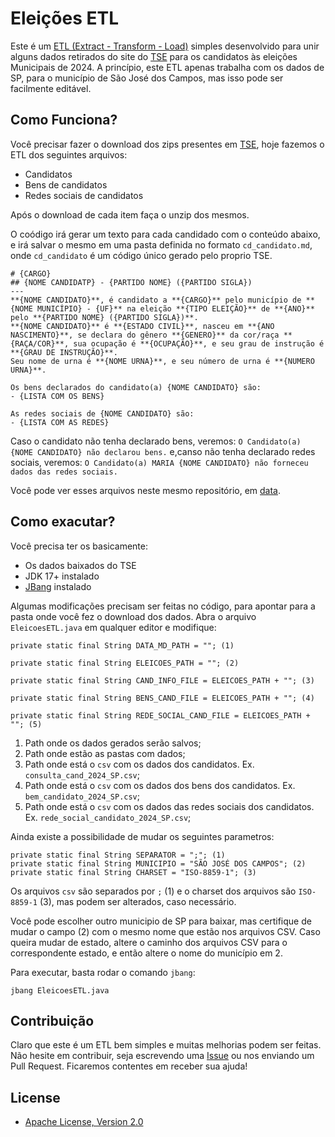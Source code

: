 # Eleições ETL

Este é um [ETL (Extract - Transform - Load)](https://www.ibm.com/br-pt/topics/etl) simples desenvolvido para unir alguns dados retirados do site do [TSE](https://dadosabertos.tse.jus.br/dataset/candidatos-2024) para os candidatos às eleições Municipais de 2024. A princípio, este ETL apenas trabalha com os dados de SP, para o município de São José dos Campos, mas isso pode ser facilmente editável.

## Como Funciona?

Você precisar fazer o download dos zips presentes em [TSE](https://dadosabertos.tse.jus.br/dataset/candidatos-2024), hoje fazemos o ETL dos seguintes arquivos:

* Candidatos
* Bens de candidatos
* Redes sociais de candidatos

Após o download de cada item faça o unzip dos mesmos. 

O coódigo irá gerar um texto para cada candidado com o conteúdo abaixo, e irá salvar o mesmo em uma pasta definida no formato `cd_candidato.md`, onde `cd_candidato` é um código único gerado pelo proprio TSE.

```{md}
# {CARGO}
## {NOME CANDIDATP} - {PARTIDO NOME} ({PARTIDO SIGLA})
---
**{NOME CANDIDATO}**, é candidato a **{CARGO}** pelo município de **{NOME MUNICÍPIO} - {UF}** na eleição **{TIPO ELEIÇÃO}** de **{ANO}** pelo **{PARTIDO NOME} ({PARTIDO SIGLA})**.
**{NOME CANDIDATO}** é **{ESTADO CIVIL}**, nasceu em **{ANO NASCIMENTO}**, se declara do gênero **{GENERO}** da cor/raça **{RAÇA/COR}**, sua ocupação é **{OCUPAÇÃO}**, e seu grau de instrução é **{GRAU DE INSTRUÇÃO}**.
Seu nome de urna é **{NOME URNA}**, e seu número de urna é **{NUMERO URNA}**.

Os bens declarados do candidato(a) {NOME CANDIDATO} são:
- {LISTA COM OS BENS}

As redes sociais de {NOME CANDIDATO} são:
- {LISTA COM AS REDES}
```

Caso o candidato não tenha declarado bens, veremos: `O Candidato(a) {NOME CANDIDATO} não declarou bens.` e,canso não tenha declarado redes sociais, veremos: `O Candidato(a) MARIA {NOME CANDIDATO} não forneceu dados das redes sociais.`

Você pode ver esses arquivos neste mesmo repositório, em [data](https://github.com/TapiocaAberta/eleicoes-chatbot/tree/main/data).
## Como exacutar?

Você precisa ter os basicamente:

- Os dados baixados do TSE
- JDK 17+ instalado
- [JBang](https://www.jbang.dev/) instalado

Algumas modificações precisam ser feitas no código, para apontar para a pasta onde você fez o download dos dados. Abra o arquivo `EleicoesETL.java` em qualquer editor e modifique:

```{java}
private static final String DATA_MD_PATH = ""; (1)

private static final String ELEICOES_PATH = ""; (2)

private static final String CAND_INFO_FILE = ELEICOES_PATH + ""; (3)

private static final String BENS_CAND_FILE = ELEICOES_PATH + ""; (4)

private static final String REDE_SOCIAL_CAND_FILE = ELEICOES_PATH + ""; (5)
```

1. Path onde os dados gerados serão salvos;
2. Path onde estão as pastas com dados;
3. Path onde está o `csv` com os dados dos candidatos. Ex. `consulta_cand_2024_SP.csv`;
4. Path onde está o `csv` com os dados dos bens dos candidatos. Ex. `bem_candidato_2024_SP.csv`;
5. Path onde está o `csv` com os dados das redes sociais dos candidatos. Ex. `rede_social_candidato_2024_SP.csv`;

Ainda existe a possibilidade de mudar os seguintes parametros:

```{java}
private static final String SEPARATOR = ";"; (1)
private static final String MUNICIPIO = "SÃO JOSÉ DOS CAMPOS"; (2)
private static final String CHARSET = "ISO-8859-1"; (3)
```

Os arquivos `csv` são separados por `;` (1) e o charset dos arquivos são `ISO-8859-1` (3), mas podem ser alterados, caso necessário.

Você pode escolher outro municipio de SP para baixar, mas certifique de mudar o campo (2) com o mesmo nome que estão nos arquivos CSV. Caso queira mudar de estado, altere o caminho dos arquivos CSV para o correspondente estado, e então altere o nome do município em 2.

Para executar, basta rodar o comando `jbang`:

```
jbang EleicoesETL.java
```

## Contribuição

Claro que este é um ETL bem simples e muitas melhorias podem ser feitas. Não hesite em contribuir, seja escrevendo uma [Issue](https://github.com/TapiocaAberta/eleicoes-chatbot/issues) ou nos enviando um Pull Request. Ficaremos contentes em receber sua ajuda!

## License

* [Apache License, Version 2.0](https://www.apache.org/licenses/LICENSE-2.0)